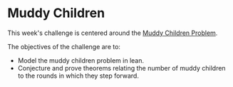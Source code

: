 # Muddy Children
This week's challenge is centered around the [Muddy Children Problem](https://plato.stanford.edu/entries/dynamic-epistemic/appendix-B-solutions.html).

The objectives of the challenge are to:
- Model the muddy children problem in lean. 
- Conjecture and prove theorems relating the number of muddy children to the rounds in which they step forward.  
